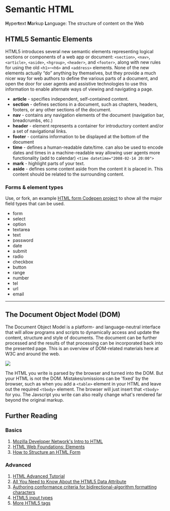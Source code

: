 # Semantic HTML

**H**yper**t**ext **M**arkup **L**anguage: The structure of content on the Web

## HTML5 Semantic Elements

HTML5 introduces several new semantic elements representing logical sections or components of a web app or document: `<section>`, `<nav>`, `<article>`, `<aside>`, `<hgroup>`, `<header>`, and `<footer>`, along with new rules for using the old `<h1>`–`<h6>` and `<address>` elements. None of the new elements actually “do” anything by themselves, but they provide a much nicer way for web authors to define the various parts of a document, and open the door for user agents and assistive technologies to use this information to enable alternate ways of viewing and navigating a page.

  + __article__ - specifies independent, self-contained content.
  + __section__ - defines sections in a document, such as chapters, headers, footers, or any other sections of the document.
  + __nav__ - contains any navigation elements of the document (navigation bar, breadcrumbs, etc.)
  + __header__ - element represents a container for introductory content and/or a set of navigational links.
  + __footer__ - contains information to be displayed at the bottom of the document
  + __time__ - defines a human-readable date/time. 
    can also be used to encode dates and times in a machine-readable way allowing user agents more functionality (add to calendar) `<time datetime="2008-02-14 20:00">`
  + __mark__ - highlight parts of your text.
  + __aside__ - defines some content aside from the content it is placed in. This content should be related to the surrounding content.

### Forms & element types

Use, or fork, an example [HTML form Codepen project](http://codepen.io/chortlehoort/pen/ogpVZq) to show all the major field types that can be used.

  + form
  + select
  + option
  + textarea
  + text
  + password
  + date
  + submit
  + radio
  + checkbox
  + button
  + range
  + number
  + tel
  + url
  + email

---

## The Document Object Model (DOM)

The Document Object Model is a platform- and language-neutral interface that will allow programs and scripts to dynamically access and update the content, structure and style of documents. The document can be further processed and the results of that processing can be incorporated back into the presented page. This is an overview of DOM-related materials here at W3C and around the web.

<img src="http://www.w3.org/TR/DOM-Level-2-Core/images/table.gif">

The HTML you write is parsed by the browser and turned into the DOM. But your HTML is not the DOM. Mistakes/omissions can be 'fixed' by the browser, such as when you add a `<table>` element in your HTML and leave out the required `<tbody>` element. The browser will just insert that `<tbody>` for you. The Javscript you write can also really change what's rendered far beyond the original markup.

## Further Reading

### Basics
1. [Mozilla Developer Network's Intro to HTML](https://developer.mozilla.org/en-US/docs/Web/Guide/HTML/Introduction)
1. [HTML Web Foundations: Elements](http://www.sitepoint.com/web-foundations/elements/)
1. [How to Structure an HTML Form](https://developer.mozilla.org/en-US/docs/Web/Guide/HTML/Forms/How_to_structure_an_HTML_form)

### Advanced
1. [HTML Advanced Tutorial](http://htmldog.com/guides/html/advanced/)
1. [All You Need to Know About the HTML5 Data Attribute ](http://webdesign.tutsplus.com/tutorials/all-you-need-to-know-about-the-html5-data-attribute--webdesign-9642)
1. [Authoring conformance criteria for bidirectional-algorithm formatting characters](http://www.echoecho.com/htmlframes.htm)
1. [HTML5 input types](http://www.htmldog.com/guides/html/advanced/html5forms1/)
1. [More HTML5 tags](http://www.html-5.com/tutorials/new-html-tags.html)